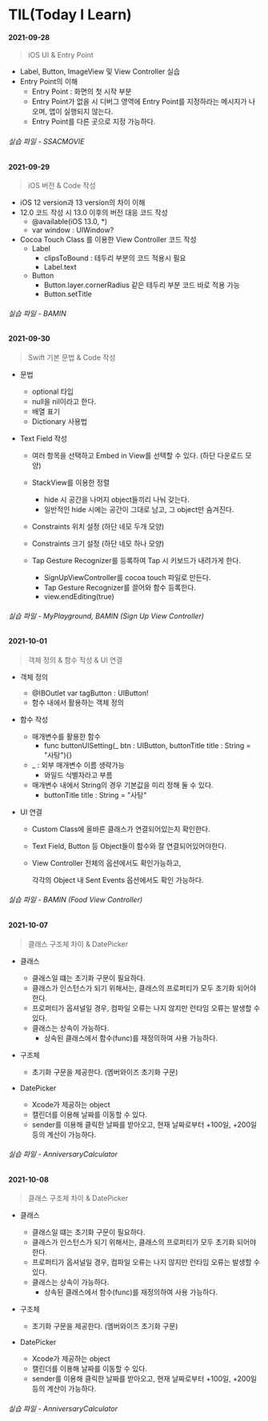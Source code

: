 # TIL(Today I Learn)



#### 2021-09-28

> iOS UI & Entry Point

- Label, Button, ImageView 및 View Controller 실습
- Entry Point의 이해
  - Entry Point : 화면의 첫 시작 부분
  - Entry Point가 없을 시 디버그 영역에 Entry Point를 지정하라는 메시지가 나오며,  앱이 실행되지 않는다.
  - Entry Point를 다른 곳으로 지정 가능하다.

###### 실습 파일 - SSACMOVIE







#### 2021-09-29

> iOS 버전 & Code 작성

- iOS 12 version과 13 version의 차이 이해
- 12.0 코드 작성 시 13.0 이후의 버전 대응 코드 작성
  - @available(iOS 13.0, *)
  - var window : UIWindow?
- Cocoa Touch Class 를 이용한 View Controller 코드 작성
  - Label
    - clipsToBound : 테두리 부분의 코드 적용시 필요
    - Label.text
  - Button
    - Button.layer.cornerRadius 같은 테두리 부분 코드 바로 적용 가능
    - Button.setTitle

###### 실습 파일 - BAMIN







#### 2021-09-30

> Swift 기본 문법 & Code 작성

- 문법

  - optional 타입
  - null을 nil이라고 한다.
  - 배열 표기
  - Dictionary 사용법

- Text Field 작성

  - 여러 항목을 선택하고 Embed in View를 선택할 수 있다. (하단 다운로드 모양)

  - StackView를 이용한 정렬
    - hide 시 공간을 나머지 object들끼리 나눠 갖는다.
    - 일반적인 hide 시에는 공간이 그대로 남고, 그 object만 숨겨진다.

  - Constraints 위치 설정 (하단 네모 두개 모양)
  - Constraints 크기 설정 (하단 네모 하나 모양)
  - Tap Gesture Recognizer를 등록하여 Tap 시 키보드가 내려가게 한다.
    - SignUpViewController를 cocoa touch 파일로 만든다.
    - Tap Gesture Recognizer를 끌어와 함수 등록한다.
    - view.endEditing(true)

###### 실습 파일 - MyPlayground, BAMIN (Sign Up View Controller)







#### 2021-10-01

> 객체 정의 & 함수 작성 & UI 연결

- 객체 정의

  - @IBOutlet var tagButton : UIButton!
  - 함수 내에서 활용하는 객체 정의

- 함수 작성

  - 매개변수를 활용한 함수
    - func buttonUISetting(_ btn : UIButton, buttonTitle title : String = "사탕"){}
  - _ : 외부 매개변수 이름 생략가능
    - 와일드 식별자라고 부름
  - 매개변수 내에서 String의 경우 기본값을 미리 정해 둘 수 있다.
    - buttonTitle title : String = "사탕"

- UI 연결

  - Custom Class에 올바른 클래스가 연결되어있는지 확인한다.

  - Text Field, Button 등 Object들이 함수와 잘 연결되어있어야한다.

  - View Controller 전체의 옵션에서도 확인가능하고,

    각각의 Object 내 Sent Events 옵션에서도 확인 가능하다.

###### 실습 파일 - BAMIN (Food View Controller)







#### 2021-10-07

> 클래스 구조체 차이 & DatePicker

- 클래스

  - 클래스일 떄는 초기화 구문이 필요하다.
  - 클래스가 인스턴스가 되기 위해서는, 클래스의 프로퍼티가 모두 초기화 되어야한다.
  - 프로퍼티가 옵셔널일 경우, 컴파일 오류는 나지 않지만 런타임 오류는 발생할 수 있다.
  - 클래스는 상속이 가능하다.
    - 상속된 클래스에서 함수(func)를 재정의하여 사용 가능하다.
- 구조체
  - 초기화 구문을 제공한다. (멤버와이즈 초기화 구문)
- DatePicker
  - Xcode가 제공하는 object
  - 캘린더를 이용해 날짜를 이동할 수 있다.
  - sender를 이용해 클릭한 날짜를 받아오고, 현재 날짜로부터 +100일, +200일 등의 계산이 가능하다.

###### 실습 파일 - AnniversaryCalculator





#### 2021-10-08

> 클래스 구조체 차이 & DatePicker

- 클래스

  - 클래스일 떄는 초기화 구문이 필요하다.
  - 클래스가 인스턴스가 되기 위해서는, 클래스의 프로퍼티가 모두 초기화 되어야한다.
  - 프로퍼티가 옵셔널일 경우, 컴파일 오류는 나지 않지만 런타임 오류는 발생할 수 있다.
  - 클래스는 상속이 가능하다.
    - 상속된 클래스에서 함수(func)를 재정의하여 사용 가능하다.
- 구조체
  - 초기화 구문을 제공한다. (멤버와이즈 초기화 구문)
- DatePicker
  - Xcode가 제공하는 object
  - 캘린더를 이용해 날짜를 이동할 수 있다.
  - sender를 이용해 클릭한 날짜를 받아오고, 현재 날짜로부터 +100일, +200일 등의 계산이 가능하다.

###### 실습 파일 - AnniversaryCalculator